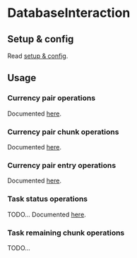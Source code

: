 # DatabaseInteraction

## Setup & config

Read [setup & config](./basic_docs/01_setup_config.md).

## Usage

### __Currency pair__ operations

Documented [here](./basic_docs/usage/currency_pair_ops.md).

### Currency pair __chunk__ operations

Documented [here](./basic_docs/usage/currency_pair_chunk_ops.md).

### Currency pair __entry__ operations

Documented [here](./basic_docs/usage/currency_pair_entry_ops.md).

### __Task status__ operations

TODO...
Documented [here](./basic_docs/usage/task_status_ops.md).

### Task __remaining chunk__ operations

TODO...
<!-- Documented [here](./basic_docs/usage/currency_pair_entry_ops.md). -->
